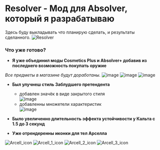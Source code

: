 # Resolver - Мод для Absolver, который я разрабатываю
Здесь буду выкладывать что планирую сделать, и результаты сделанного.
![Resolver](https://user-images.githubusercontent.com/69670223/172204548-2d279df8-23bb-451e-8078-b42dbea05f19.png)

### Что уже готово?

- **Я уже объединил моды Cosmetics Plus и Absolver+ добавив из последнего возможность покупать оружие**

*Все предметы в магазине будут доработаны.*
![image](https://user-images.githubusercontent.com/69670223/172192076-7eea1dc2-7d2d-4a3d-8ff3-976a5ada1b92.png)
![image](https://user-images.githubusercontent.com/69670223/172192266-08ff4b01-22ef-4bbd-83b2-9f548d3e3d0d.png)
![image](https://user-images.githubusercontent.com/69670223/172192517-33cdaa1e-eeff-4aaf-a25e-318a963fcc6b.png)

- **Был улучнеш стиль Заблудшего претендента**
  - добавлен значёк в виде закрытого стиля<br>
![image](https://user-images.githubusercontent.com/69670223/172193326-c564c6ac-5fbf-4abd-800d-018bef2986fe.png)
  - добавленны множетели характеристик<br>
![image](https://user-images.githubusercontent.com/69670223/172193839-d65d2690-0874-4b9f-b982-c47a976a1a3d.png)

- **Было увеличенно длительность эффекта устойчивости у Кальта с 1.5 до 3 секунд**

- **Уже отрендеренны иконки для тел Арселла**

![Arcell_icon](https://user-images.githubusercontent.com/69670223/172197040-4d8af589-7a2f-4c6d-a709-0f98673f6c3c.png)
![Arcell_1_icon](https://user-images.githubusercontent.com/69670223/172197068-e124516b-8027-4a1f-b492-05cb2d714339.png)
![Arcell_2_icon](https://user-images.githubusercontent.com/69670223/172197076-1c0affe0-8851-43d8-8824-4e70adc3cdce.png)
![Arcell_3_icon](https://user-images.githubusercontent.com/69670223/172197088-c0d65ac1-b7d0-4bc3-83f6-09b227881736.png)
